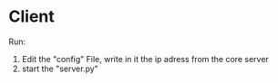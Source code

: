 Client
======

Run:
1) Edit the "config" File, write in it the ip adress from the core server
2) start the "server.py"